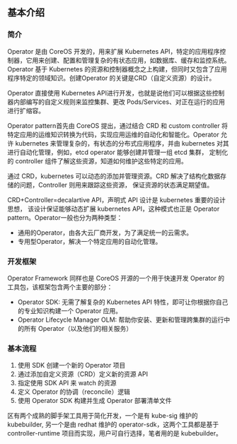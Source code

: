 ## 基本介绍

### 简介

Operator 是由 CoreOS 开发的，用来扩展 Kubernetes API，特定的应用程序控制器，它用来创建、配置和管理复杂的有状态应用，如数据库、缓存和监控系统。Operator 基于 Kubernetes 的资源和控制器概念之上构建，但同时又包含了应用程序特定的领域知识。创建Operator 的关键是CRD（自定义资源）的设计。

Operator 直接使用 Kubernetes API进行开发，也就是说他们可以根据这些控制器内部编写的自定义规则来监控集群、更改 Pods/Services、对正在运行的应用进行扩缩容。

Operator pattern首先由 CoreOS 提出，通过结合 CRD 和 custom controller 将特定应用的运维知识转换为代码，实现应用运维的自动化和智能化。Operator 允许 kubernetes 来管理复杂的，有状态的分布式应用程序，并由 kubernetes 对其进行自动化管理，例如，etcd operator 能够创建并管理一组 etcd 集群， 定制化的 controller 组件了解这些资源，知道如何维护这些特定的应用。

通过 CRD，kubernetes 可以动态的添加并管理资源。CRD 解决了结构化数据存储的问题，Controller 则用来跟踪这些资源， 保证资源的状态满足期望值。

CRD+Controller=decalartive API，声明式 API 设计是 kubernetes 重要的设计思想， 该设计保证能够动态扩展 kubernetes API，这种模式也正是 Operator pattern。Operator一般也分为两种类型：
* 通用的Operator，由各大云厂商开发，为了满足统一的云需求。
* 专用型Operator，解决一个特定应用的自动化管理。

### 开发框架

Operator Framework 同样也是 CoreOS 开源的一个用于快速开发 Operator 的工具包，该框架包含两个主要的部分：

* Operator SDK: 无需了解复杂的 Kubernetes API 特性，即可让你根据你自己的专业知识构建一个 Operator 应用。
* Operator Lifecycle Manager OLM: 帮助你安装、更新和管理跨集群的运行中的所有 Operator（以及他们的相关服务）



### 基本流程


1. 使用 SDK 创建一个新的 Operator 项目
2. 通过添加自定义资源（CRD）定义新的资源 API
3. 指定使用 SDK API 来 watch 的资源
4. 定义 Operator 的协调（reconcile）逻辑
5. 使用 Operator SDK 构建并生成 Operator 部署清单文件

区有两个成熟的脚手架工具用于简化开发，一个是有 kube-sig 维护的 kubebuilder, 另一个是由 redhat 维护的 operator-sdk，这两个工具都是基于 controller-runtime 项目而实现，用户可自行选择，笔者用的是 kubebuilder。
